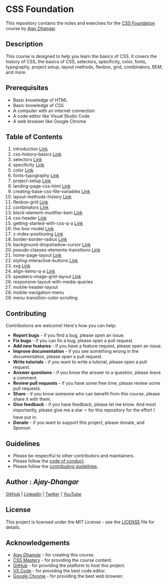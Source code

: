 # CSS Foundation

This repository contains the notes and exercises for the [CSS Foundation](https://github.com/css3-mastery/css-foundation) course by [Ajay Dhangar](https://github.com/ajay-dhangar).

## Description

This course is designed to help you learn the basics of CSS. It covers the history of CSS, the basics of CSS, selectors, specificity, color, fonts, typography, project setup, layout methods, flexbox, grid, combinators, BEM, and more. 

## Prerequisites

- Basic knowledge of HTML
- Basic knowledge of CSS
- A computer with an internet connection
- A code editor like Visual Studio Code 
- A web browser like Google Chrome


## Table of Contents

1. introduction [Link](./introduction.md)
2. css-history-basics [Link](./css-history-basics.md)
3. selectors [Link](./selectors.md)
4. specificity [Link](./specificity.md)
5. color [Link](./color.md)
6. fonts-typography [Link](./fonts-typography.md)
7. project-setup [Link](./project-setup.md)
8. landing-page-css-html [Link](./landing-page-css-html.md)
9. creating-base-css-file-variables [Link](./creating-base-css-file-variables.md)
10. layout-methods-history [Link](./layout-methods-history.md)
11. flexbox-grid [Link](./flexbox-grid.md)
12. combinators [Link](./combinators.md)
13. block-element-modifier-bem [Link](./block-element-modifier-bem.md)
14. css-header [Link](./css-header.md)
15. getting-started-with-css-q-a [Link](./getting-started-with-css-q-a.md)
16. the-box-model [Link](./the-box-model.md)
17. z-index-positioning [Link](./z-index-positioning.md)
18. border-border-radius [Link](./border-border-radius.md)
19. background-dropshadow-cursor [Link](./background-dropshadow-cursor.md)
20. pseudo-classes-elements-transitions [Link](./pseudo-classes-elements-transitions.md)
21. home-page-layout [Link](./home-page-layout.md)
22. styling-interactive-buttons [Link](./styling-interactive-buttons.md)
23. svg [Link](./svg.md)
24. align-items-q-a [Link](./align-items-q-a.md)
25. speakers-image-grid-layout [Link](./speakers-image-grid-layout.md)
26. responsive-layout-with-media-queries
27. mobile-header-layout
28. mobile-navigation-menu
29. menu-transition-color-scrolling


## Contributing 

Contributions are welcome! Here's how you can help:

- **Report bugs** - if you find a bug, please open an issue.
- **Fix bugs** - if you can fix a bug, please open a pull request.
- **Add new features** - if you have a feature request, please open an issue.
- **Improve documentation** - if you see something wrong in the documentation, please open a pull request.
- **Write tutorials** - if you want to write a tutorial, please open a pull request.
- **Answer questions** - if you know the answer to a question, please leave a comment.
- **Review pull requests** - if you have some free time, please review some pull requests.
- **Share** - if you know someone who can benefit from this course, please share it with them.
- **Give feedback** - if you have feedback, please let me know. And most importantly, please give me a star ⭐️ for this  repository for the effort I have put in.
- **Donate** - if you want to support this project, please donate, and Sponsor.


## Guidelines

- Please be respectful to other contributors and maintainers. 
- Please follow the [code of conduct](#).
- Please follow the [contributing guidelines](#).

## Author : *Ajay-Dhangar* 

[GitHub](https://github.com/ajay-dhangar) | [LinkedIn](https://www.linkedin.com/in/ajay-dhangar/) | [Twitter](https://twitter.com/CodesWithAjay) | [YouTube](https://www.youtube.com/@ajay-dhangar) 

## License 

This project is licensed under the MIT License - see the [LICENSE](#) file for details.

## Acknowledgements

- [Ajay Dhangar](https://github.com/ajay-dhangar) - for creating this course. 
- [CSS Mastery](https://github.com/css3-mastery) - for providing the course content.
- [GitHub](https://github.com) - for providing the platform to host this project.
- [VS Code](https://code.visualstudio.com) - for providing the best code editor.
- [Google Chrome](https://www.google.com/chrome/) - for providing the best web browser.